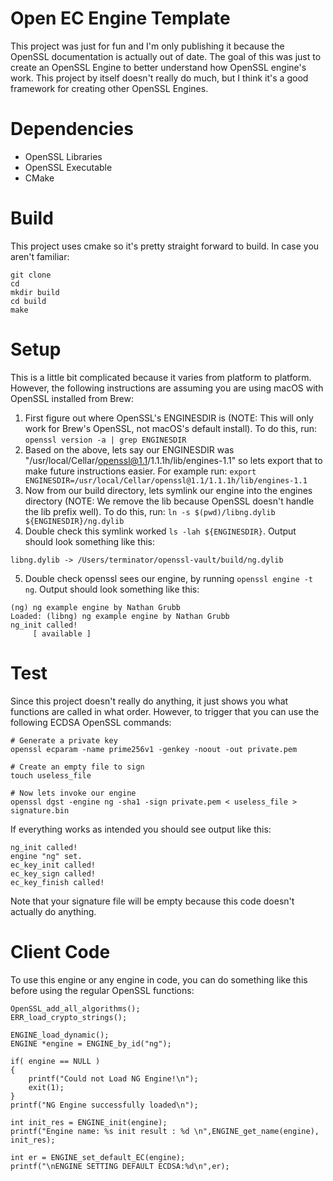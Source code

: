 # Open EC Engine Template
This project was just for fun and I'm only publishing it because the OpenSSL documentation is actually out of date.
The goal of this was just to create an OpenSSL Engine to better understand how OpenSSL engine's work. This project
by itself doesn't really do much, but I think it's a good framework for creating other OpenSSL Engines.

# Dependencies
- OpenSSL Libraries
- OpenSSL Executable
- CMake

# Build
This project uses cmake so it's pretty straight forward to build. In case you aren't familiar:
```
git clone
cd
mkdir build
cd build
make
```

# Setup
This is a little bit complicated because it varies from platform to platform. However, the following instructions are assuming you are using macOS with OpenSSL installed from Brew:
1. First figure out where OpenSSL's ENGINESDIR is (NOTE: This will only work for Brew's OpenSSL, not macOS's default install). To do this, run: `openssl version -a | grep ENGINESDIR`
2. Based on the above, lets say our ENGINESDIR was "/usr/local/Cellar/openssl@1.1/1.1.1h/lib/engines-1.1" so lets export that to make future instructions easier. For example run: `export ENGINESDIR=/usr/local/Cellar/openssl@1.1/1.1.1h/lib/engines-1.1`
3. Now from our build directory, lets symlink our engine into the engines directory (NOTE: We remove the lib because OpenSSL doesn't handle the lib prefix well). To do this, run: `ln -s $(pwd)/libng.dylib ${ENGINESDIR}/ng.dylib`
4. Double check this symlink worked `ls -lah ${ENGINESDIR}`. Output should look something like this:
```
libng.dylib -> /Users/terminator/openssl-vault/build/ng.dylib
```
5. Double check openssl sees our engine, by running `openssl engine -t ng`. Output should look something like this:
```
(ng) ng example engine by Nathan Grubb
Loaded: (libng) ng example engine by Nathan Grubb
ng_init called!
     [ available ]
```

# Test
Since this project doesn't really do anything, it just shows you what functions are called in what order. However,
to trigger that you can use the following ECDSA OpenSSL commands:
```
# Generate a private key
openssl ecparam -name prime256v1 -genkey -noout -out private.pem

# Create an empty file to sign
touch useless_file

# Now lets invoke our engine
openssl dgst -engine ng -sha1 -sign private.pem < useless_file > signature.bin
```

If everything works as intended you should see output like this:
```
ng_init called!
engine "ng" set.
ec_key_init called!
ec_key_sign called!
ec_key_finish called!
```

Note that your signature file will be empty because this code doesn't actually do anything.

# Client Code
To use this engine or any engine in code, you can do something like this before using
the regular OpenSSL functions:
```
OpenSSL_add_all_algorithms();
ERR_load_crypto_strings();

ENGINE_load_dynamic();
ENGINE *engine = ENGINE_by_id("ng");

if( engine == NULL )
{
    printf("Could not Load NG Engine!\n");
    exit(1);
}
printf("NG Engine successfully loaded\n");

int init_res = ENGINE_init(engine);
printf("Engine name: %s init result : %d \n",ENGINE_get_name(engine), init_res);

int er = ENGINE_set_default_EC(engine);
printf("\nENGINE SETTING DEFAULT ECDSA:%d\n",er);
```
